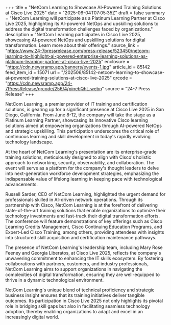 +++
title = "NetCom Learning to Showcase AI-Powered Training Solutions at Cisco Live 2025"
date = "2025-06-04T07:05:35Z"
draft = false
summary = "NetCom Learning will participate as a Platinum Learning Partner at Cisco Live 2025, highlighting its AI-powered NetOps and upskilling solutions to address the digital transformation challenges faced by organizations."
description = "NetCom Learning participates in Cisco Live 2025, showcasing AI-powered NetOps and upskilling solutions for digital transformation. Learn more about their offerings."
source_link = "https://www.24-7pressrelease.com/press-release/523450/netcom-learning-to-highlight-ai-powered-enterprise-learning-solutions-as-platinum-learning-partner-at-cisco-live-2025"
enclosure = "https://cdn.newsramp.app/banners/events-1.jpg"
article_id = 85142
feed_item_id = 15071
url = "/202506/85142-netcom-learning-to-showcase-ai-powered-training-solutions-at-cisco-live-2025"
qrcode = "https://cdn.newsramp.app/24-7PressRelease/qrcode/256/4/pinebQhL.webp"
source = "24-7 Press Release"
+++

<p>NetCom Learning, a premier provider of IT training and certification solutions, is gearing up for a significant presence at Cisco Live 2025 in San Diego, California. From June 8-12, the company will take the stage as a Platinum Learning Partner, showcasing its innovative Cisco learning solutions aimed at empowering organizations through AI-powered NetOps and strategic upskilling. This participation underscores the critical role of continuous learning and skill development in today's rapidly evolving technology landscape.</p><p>At the heart of NetCom Learning's presentation are its enterprise-grade training solutions, meticulously designed to align with Cisco's holistic approach to networking, security, observability, and collaboration. The event will serve as a platform for the company's thought leaders to delve into next-generation workforce development strategies, emphasizing the indispensable value of lifelong learning in keeping pace with technological advancements.</p><p>Russell Sarder, CEO of NetCom Learning, highlighted the urgent demand for professionals skilled in AI-driven network operations. Through its partnership with Cisco, NetCom Learning is at the forefront of delivering state-of-the-art training solutions that enable organizations to optimize their technology investments and fast-track their digital transformation efforts. The conference will feature demonstrations of key offerings such as Cisco Learning Credits Management, Cisco Continuing Education Programs, and Expert-Led Cisco Training, among others, providing attendees with insights into structured skill acquisition and certification maintenance pathways.</p><p>The presence of NetCom Learning's leadership team, including Mary Rose Feeney and Georgia Liberatos, at Cisco Live 2025, reflects the company's unwavering commitment to enhancing the IT skills ecosystem. By fostering collaborations with partners, customers, and industry professionals, NetCom Learning aims to support organizations in navigating the complexities of digital transformation, ensuring they are well-equipped to thrive in a dynamic technological environment.</p><p>NetCom Learning's unique blend of technical proficiency and strategic business insight ensures that its training initiatives deliver tangible outcomes. Its participation in Cisco Live 2025 not only highlights its pivotal role in bridging skill gaps but also in facilitating seamless technology adoption, thereby enabling organizations to adapt and excel in an increasingly digital world.</p>